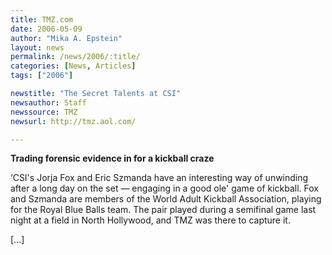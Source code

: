 ```yaml
---
title: TMZ.com
date: 2006-05-09
author: "Mika A. Epstein"
layout: news
permalink: /news/2006/:title/
categories: [News, Articles]
tags: ["2006"]

newstitle: "The Secret Talents at CSI"
newsauthor: Staff
newssource: TMZ
newsurl: http://tmz.aol.com/

---
```


**Trading forensic evidence in for a kickball craze**

&#8216;CSI's Jorja Fox and Eric Szmanda have an interesting way of unwinding after a long day on the set &#8212; engaging in a good ole' game of kickball. Fox and Szmanda are members of the World Adult Kickball Association, playing for the Royal Blue Balls team. The pair played during a semifinal game last night at a field in North Hollywood, and TMZ was there to capture it.

[...]

